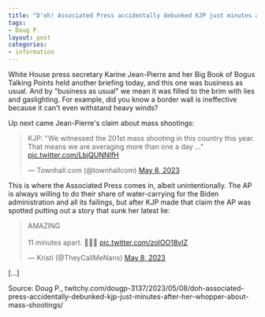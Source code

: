 ```yaml
---
title: "D'oh! Associated Press accidentally debunked KJP just minutes after her whopper about mass shootings"
tags:
- Doug P.
layout: post
categories:
- information
---
```


White House press secretary Karine Jean-Pierre and her Big Book of Bogus Talking Points held another briefing today, and this one was business as usual. And by "business as usual" we mean it was filled to the brim with lies and gaslighting. For example, did you know a border wall is ineffective because it can't even withstand heavy winds?

Up next came Jean-Pierre's claim about mass shootings:

<blockquote class="twitter-tweet"><p lang="en" dir="ltr">KJP: &quot;We witnessed the 201st mass shooting in this country this year. That means we are averaging more than one a day ...&quot; <a href="https://t.co/LbjQUNNIfH">pic.twitter.com/LbjQUNNIfH</a></p>&mdash; Townhall.com (@townhallcom) <a href="https://twitter.com/townhallcom/status/1655648806271082517">May 8, 2023</a></blockquote> <script async src="https://platform.x.com/widgets.js" charset="utf-8"></script>

This is where the Associated Press comes in, albeit unintentionally. The AP is always willing to do their share of water-carrying for the Biden administration and all its failings, but after KJP made that claim the AP was spotted putting out a story that sunk her latest lie:

<blockquote class="twitter-tweet"><p lang="en" dir="ltr">AMAZING <br><br>11 minutes apart. 🤦🏻‍♀️ <a href="https://t.co/zoIOO18vIZ">pic.twitter.com/zoIOO18vIZ</a></p>&mdash; Kristi (@TheyCallMeNans) <a href="https://twitter.com/TheyCallMeNans/status/1655660650113146895">May 8, 2023</a></blockquote> <script async src="https://platform.x.com/widgets.js" charset="utf-8"></script>

[...]

Source: Doug P., twitchy.com/dougp-3137/2023/05/08/doh-associated-press-accidentally-debunked-kjp-just-minutes-after-her-whopper-about-mass-shootings/
